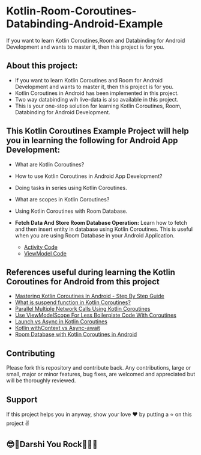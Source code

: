 # Kotlin-Room-Coroutines-Databinding-Android-Example
If you want to learn Kotlin Coroutines,Room and Databinding for Android Development and wants to master it, then this project is for you.

## About this project: 
* If you want to learn Kotlin Coroutines and Room for Android Development and wants to master it, then this project is for you.
* Kotlin Coroutines in Android has been implemented in this project.
* Two way databinding wih live-data is also available in this project.
* This is your one-stop solution for learning Kotlin Coroutines, Room, Databinding for Android Development.

## This Kotlin Coroutines Example Project will help you in learning the following for Android App Development:
* What are Kotlin Coroutines?
* How to use Kotlin Coroutines in Android App Development?
* Doing tasks in series using Kotlin Coroutines.
* What are scopes in Kotlin Coroutines?
* Using Kotlin Coroutines with Room Database.

* **Fetch Data And Store Room Database Operation:** Learn how to fetch and then insert entity in database using Kotlin Coroutines. This is useful when you are using Room Database in your Android Application.
    * [Activity Code](app/src/main/java/com/darshan/roomcoroutine/ui/main/view/MainActivity.kt)
    * [ViewModel Code](app/src/main/java/com/darshan/roomcoroutine/ui/main/viewmodel/MainViewModel.kt)
    
## References useful during learning the Kotlin Coroutines for Android from this project
* [Mastering Kotlin Coroutines In Android - Step By Step Guide](https://blog.mindorks.com/mastering-kotlin-coroutines-in-android-step-by-step-guide)
* [What is suspend function in Kotlin Coroutines?](https://blog.mindorks.com/suspend-function-in-kotlin-coroutines)
* [Parallel Multiple Network Calls Using Kotlin Coroutines](https://blog.mindorks.com/parallel-multiple-network-calls-using-kotlin-coroutines)
* [Use ViewModelScope For Less Boilerplate Code With Coroutines](https://medium.com/mindorks/use-viewmodelscope-for-less-boilerplate-code-with-coroutines-79c7fa19aa8f)
* [Launch vs Async in Kotlin Coroutines](https://www.youtube.com/watch?v=nC30UiDv8Xc)
* [Kotlin withContext vs Async-await](https://blog.mindorks.com/kotlin-withcontext-vs-async-await)
* [Room Database with Kotlin Coroutines in Android](https://blog.mindorks.com/room-database-with-kotlin-coroutines-in-android)

## Contributing

Please fork this repository and contribute back. Any contributions, large or small, major or minor features, bug fixes, are welcomed and appreciated but will be thoroughly reviewed.

## Support

If this project helps you in anyway, show your love :heart: by putting a :star: on this project :v:
## :sunglasses::star2:Darshi You Rock:star2::ghost::100:
